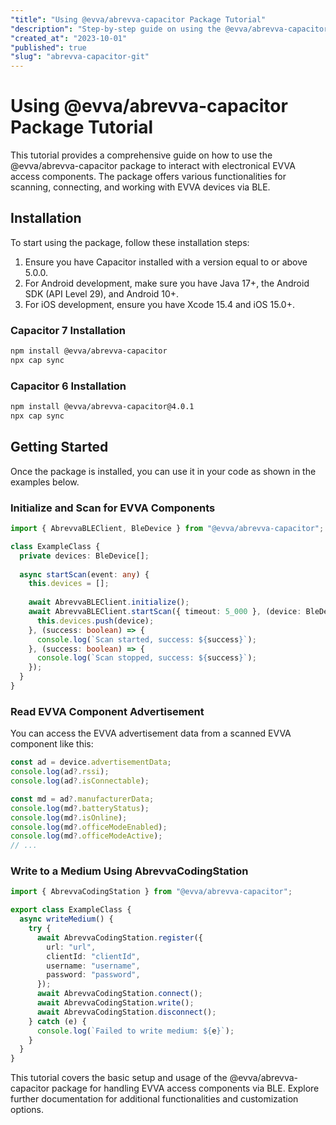 ```yaml
---
"title": "Using @evva/abrevva-capacitor Package Tutorial"
"description": "Step-by-step guide on using the @evva/abrevva-capacitor package for working with electronical EVVA access components."
"created_at": "2023-10-01"
"published": true
"slug": "abrevva-capacitor-git"
---
```


# Using @evva/abrevva-capacitor Package Tutorial

This tutorial provides a comprehensive guide on how to use the @evva/abrevva-capacitor package to interact with electronical EVVA access components. The package offers various functionalities for scanning, connecting, and working with EVVA devices via BLE.

## Installation

To start using the package, follow these installation steps:

1. Ensure you have Capacitor installed with a version equal to or above 5.0.0.
2. For Android development, make sure you have Java 17+, the Android SDK (API Level 29), and Android 10+.
3. For iOS development, ensure you have Xcode 15.4 and iOS 15.0+.

### Capacitor 7 Installation

```bash
npm install @evva/abrevva-capacitor
npx cap sync
```

### Capacitor 6 Installation

```bash
npm install @evva/abrevva-capacitor@4.0.1
npx cap sync
```

## Getting Started

Once the package is installed, you can use it in your code as shown in the examples below.

### Initialize and Scan for EVVA Components

```typescript
import { AbrevvaBLEClient, BleDevice } from "@evva/abrevva-capacitor";

class ExampleClass {
  private devices: BleDevice[];
  
  async startScan(event: any) {
    this.devices = [];
   
    await AbrevvaBLEClient.initialize();
    await AbrevvaBLEClient.startScan({ timeout: 5_000 }, (device: BleDevice) => {
      this.devices.push(device);
    }, (success: boolean) => {
      console.log(`Scan started, success: ${success}`);
    }, (success: boolean) => {
      console.log(`Scan stopped, success: ${success}`);
    });
  }
}
```

### Read EVVA Component Advertisement

You can access the EVVA advertisement data from a scanned EVVA component like this:

```typescript
const ad = device.advertisementData;
console.log(ad?.rssi);
console.log(ad?.isConnectable);

const md = ad?.manufacturerData;
console.log(md?.batteryStatus);
console.log(md?.isOnline);
console.log(md?.officeModeEnabled);
console.log(md?.officeModeActive);
// ...
```

### Write to a Medium Using AbrevvaCodingStation

```typescript
import { AbrevvaCodingStation } from "@evva/abrevva-capacitor";

export class ExampleClass {
  async writeMedium() {
    try {
      await AbrevvaCodingStation.register({
        url: "url",
        clientId: "clientId",
        username: "username",
        password: "password",
      });
      await AbrevvaCodingStation.connect();
      await AbrevvaCodingStation.write();
      await AbrevvaCodingStation.disconnect();
    } catch (e) {
      console.log(`Failed to write medium: ${e}`);
    }
  }
}
```

This tutorial covers the basic setup and usage of the @evva/abrevva-capacitor package for handling EVVA access components via BLE. Explore further documentation for additional functionalities and customization options.
```